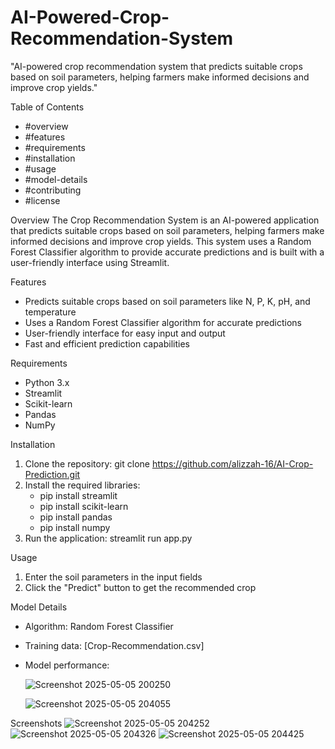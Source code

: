 # AI-Powered-Crop-Recommendation-System
"AI-powered crop recommendation system that predicts suitable crops based on soil parameters, helping farmers make informed decisions and improve crop yields."

Table of Contents
- #overview
- #features
- #requirements
- #installation
- #usage
- #model-details
- #contributing
- #license

Overview
The Crop Recommendation System is an AI-powered application that predicts suitable crops based on soil parameters, helping farmers make informed decisions and improve crop yields. This system uses a Random Forest Classifier algorithm to provide accurate predictions and is built with a user-friendly interface using Streamlit.

Features
- Predicts suitable crops based on soil parameters like N, P, K, pH, and temperature
- Uses a Random Forest Classifier algorithm for accurate predictions
- User-friendly interface for easy input and output
- Fast and efficient prediction capabilities

Requirements
- Python 3.x
- Streamlit
- Scikit-learn
- Pandas
- NumPy

Installation
1. Clone the repository: git clone https://github.com/alizzah-16/AI-Crop-Prediction.git
2. Install the required libraries:
    - pip install streamlit
    - pip install scikit-learn
    - pip install pandas
    - pip install numpy
3. Run the application: streamlit run app.py

Usage
1. Enter the soil parameters in the input fields
2. Click the "Predict" button to get the recommended crop

Model Details
- Algorithm: Random Forest Classifier
- Training data: [Crop-Recommendation.csv]
- Model performance:
  
  ![Screenshot 2025-05-05 200250](https://github.com/user-attachments/assets/f2eee501-b52d-41e6-9a2b-2bb062f598a2)

  ![Screenshot 2025-05-05 204055](https://github.com/user-attachments/assets/903d78e9-62f2-4ce2-8e48-c1e6c0666903)

Screenshots
![Screenshot 2025-05-05 204252](https://github.com/user-attachments/assets/c043532e-5dd6-4d31-a7da-45ca9af0beae)
![Screenshot 2025-05-05 204326](https://github.com/user-attachments/assets/7e20be02-4cde-47b2-85d3-76289ac33b41)
![Screenshot 2025-05-05 204425](https://github.com/user-attachments/assets/188c365d-35bb-48d5-821a-a0dc6529e783)
